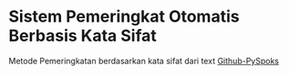 # Sistem Pemeringkat Otomatis Berbasis Kata Sifat

Metode Pemeringkatan berdasarkan kata sifat dari text
[Github-PySpoks](https://github.com/ElfanRodh/PySpoks)
